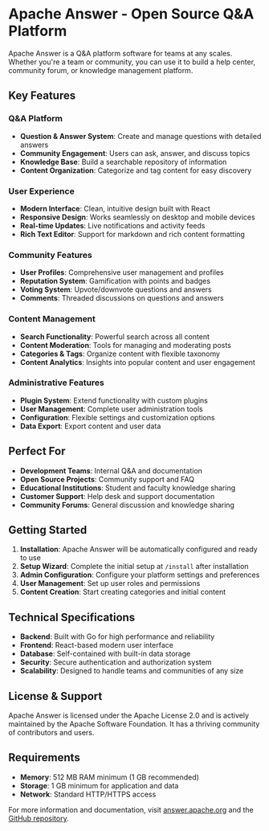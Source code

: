 # Apache Answer - Open Source Q&A Platform

Apache Answer is a Q&A platform software for teams at any scales. Whether you're a team or community, you can use it to build a help center, community forum, or knowledge management platform.

## Key Features

### Q&A Platform
- **Question & Answer System**: Create and manage questions with detailed answers
- **Community Engagement**: Users can ask, answer, and discuss topics
- **Knowledge Base**: Build a searchable repository of information
- **Content Organization**: Categorize and tag content for easy discovery

### User Experience
- **Modern Interface**: Clean, intuitive design built with React
- **Responsive Design**: Works seamlessly on desktop and mobile devices
- **Real-time Updates**: Live notifications and activity feeds
- **Rich Text Editor**: Support for markdown and rich content formatting

### Community Features
- **User Profiles**: Comprehensive user management and profiles
- **Reputation System**: Gamification with points and badges
- **Voting System**: Upvote/downvote questions and answers
- **Comments**: Threaded discussions on questions and answers

### Content Management
- **Search Functionality**: Powerful search across all content
- **Content Moderation**: Tools for managing and moderating posts
- **Categories & Tags**: Organize content with flexible taxonomy
- **Content Analytics**: Insights into popular content and user engagement

### Administrative Features
- **Plugin System**: Extend functionality with custom plugins
- **User Management**: Complete user administration tools
- **Configuration**: Flexible settings and customization options
- **Data Export**: Export content and user data

## Perfect For

- **Development Teams**: Internal Q&A and documentation
- **Open Source Projects**: Community support and FAQ
- **Educational Institutions**: Student and faculty knowledge sharing
- **Customer Support**: Help desk and support documentation
- **Community Forums**: General discussion and knowledge sharing

## Getting Started

1. **Installation**: Apache Answer will be automatically configured and ready to use
2. **Setup Wizard**: Complete the initial setup at `/install` after installation
3. **Admin Configuration**: Configure your platform settings and preferences
4. **User Management**: Set up user roles and permissions
5. **Content Creation**: Start creating categories and initial content

## Technical Specifications

- **Backend**: Built with Go for high performance and reliability
- **Frontend**: React-based modern user interface
- **Database**: Self-contained with built-in data storage
- **Security**: Secure authentication and authorization system
- **Scalability**: Designed to handle teams and communities of any size

## License & Support

Apache Answer is licensed under the Apache License 2.0 and is actively maintained by the Apache Software Foundation. It has a thriving community of contributors and users.

## Requirements

- **Memory**: 512 MB RAM minimum (1 GB recommended)
- **Storage**: 1 GB minimum for application and data
- **Network**: Standard HTTP/HTTPS access

For more information and documentation, visit [answer.apache.org](https://answer.apache.org) and the [GitHub repository](https://github.com/apache/answer).